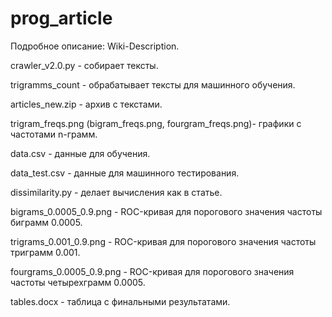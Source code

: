 # prog_article

Подробное описание: Wiki-Description.

crawler_v2.0.py - собирает тексты.

trigramms_count - обрабатывает тексты для машинного обучения.

articles_new.zip - архив с текстами.

trigram_freqs.png (bigram_freqs.png, fourgram_freqs.png)- графики с частотами n-грамм.

data.csv - данные для обучения.

data_test.csv - данные для машинного тестирования.

dissimilarity.py - делает вычисления как в статье.

bigrams_0.0005_0.9.png - ROC-кривая для порогового значения частоты биграмм 0.0005.

trigrams_0.001_0.9.png - ROC-кривая для порогового значения частоты триграмм 0.001.

fourgrams_0.0005_0.9.png - ROC-кривая для порогового значения частоты четырехграмм 0.0005.

tables.docx - таблица с финальными результатами.
